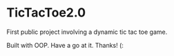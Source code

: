 # TicTacToe2.0 

First public project involving a dynamic tic tac toe game. 

Built with OOP. Have a go at it. Thanks! (: 
